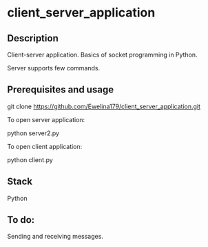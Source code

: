 # client_server_application

## Description

Client-server application. Basics of socket programming in Python.

Server supports few commands.

## Prerequisites and usage

git clone https://github.com/Ewelina179/client_server_application.git

To open server application:

python server2.py

To open client application:

python client.py

## Stack

Python

## To do:

Sending and receiving messages.

